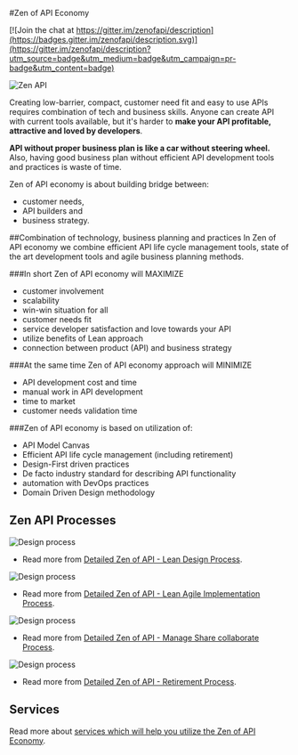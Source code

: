 #Zen of API Economy

[![Join the chat at https://gitter.im/zenofapi/description](https://badges.gitter.im/zenofapi/description.svg)](https://gitter.im/zenofapi/description?utm_source=badge&utm_medium=badge&utm_campaign=pr-badge&utm_content=badge)

![Zen API](https://raw.githubusercontent.com/zenofapi/description/master/images/zen-api-logo.png)

Creating low-barrier, compact, customer need fit and easy to use APIs requires combination of tech and business skills. Anyone can create API with current tools available, but it's harder to **make your API profitable, attractive and loved by developers**.  

**API without proper business plan is like a car without steering wheel.** Also, having good business plan without efficient API development tools and practices is waste of time. 

Zen of API economy is about building bridge between:
* customer needs, 
* API builders and 
* business strategy.

##Combination of technology, business planning and practices
In Zen of API economy we combine efficient API life cycle management tools, state  of the art development tools and agile business planning methods. 

###In short Zen of API economy will MAXIMIZE
* customer involvement
* scalability
* win-win situation for all
* customer needs fit
* service developer satisfaction and love towards your API
* utilize benefits of Lean approach
* connection between product (API) and business strategy

###At the same time Zen of API economy approach will MINIMIZE
* API development cost and time
* manual work in API development
* time to market
* customer needs validation time

###Zen of API economy is based on utilization of:
* API Model Canvas
* Efficient API life cycle management (including retirement)
* Design-First driven practices
* De facto industry standard for describing  API functionality
* automation with DevOps  practices
* Domain Driven Design methodology

## Zen API Processes

![Design process](https://raw.githubusercontent.com/zenofapi/description/master/images/zenapi1.png)

* Read more from [Detailed Zen of API - Lean Design Process](https://github.com/zenofapi/description/blob/master/zen-api-design-process.md).

![Design process](https://raw.githubusercontent.com/zenofapi/description/master/images/zenapi2.png)

* Read more from [Detailed Zen of API - Lean Agile Implementation Process](https://github.com/zenofapi/description/blob/master/zen-api-lean-agile-implementation.md).

![Design process](https://raw.githubusercontent.com/zenofapi/description/master/images/zenapi3.png)

* Read more from [Detailed Zen of API - Manage Share collaborate Process](https://github.com/zenofapi/description/blob/master/zen-api-manage-share-collaborate.md).

![Design process](https://raw.githubusercontent.com/zenofapi/description/master/images/zenapi4.png)
* Read more from [Detailed Zen of API - Retirement Process](https://github.com/zenofapi/description/blob/master/zen-api-retirement.md).

## Services
Read more about [services which will help you utilize the Zen of API Economy](https://github.com/zenofapi/description/blob/master/services.md). 
